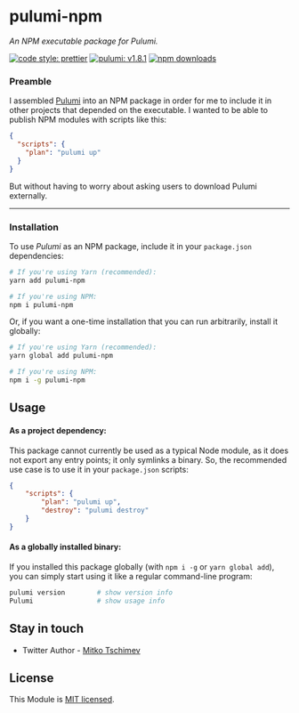 # pulumi-npm
*An NPM executable package for Pulumi.*

[![code style: prettier](https://img.shields.io/badge/code_style-prettier-ff69b4.svg)](https://github.com/prettier/prettier) [![pulumi: v1.8.1](https://img.shields.io/badge/pulumi-v1.8.1-371a47.svg)](https://www.pulumi.com) [![npm downloads](https://img.shields.io/npm/dt/pulumi-npm.svg?maxAge=3600)](https://www.npmjs.com/package/@dev-thought/pulumi-npm)

### Preamble
I assembled [Pulumi](https://pulumi.com) into an NPM package in order for me to include it in other projects that depended on the executable. I wanted to be able to publish NPM modules with scripts like this:
```json
{
  "scripts": {
    "plan": "pulumi up"
  }
}
```
But without having to worry about asking users to download Pulumi externally.

---

### Installation
To use *Pulumi* as an NPM package, include it in your `package.json` dependencies:
```bash
# If you're using Yarn (recommended):
yarn add pulumi-npm

# If you're using NPM:
npm i pulumi-npm
```

Or, if you want a one-time installation that you can run arbitrarily, install it globally:
```bash
# If you're using Yarn (recommended):
yarn global add pulumi-npm

# If you're using NPM:
npm i -g pulumi-npm
```


## Usage
#### As a project dependency:
This package cannot currently be used as a typical Node module, as it does not export any entry points; it only symlinks a binary. So, the recommended use case is to use it in your `package.json` scripts:
```json
{
    "scripts": {
        "plan": "pulumi up",
        "destroy": "pulumi destroy"
    }
}
```

#### As a globally installed binary:
If you installed this package globally (with `npm i -g` or `yarn global add`), you can simply start using it like a regular command-line program:
```bash
pulumi version        # show version info
Pulumi                # show usage info
```

## Stay in touch

- Twitter Author - [Mitko Tschimev](https://twitter.com/MTschimev)

## License

This Module is [MIT licensed](LICENSE).
